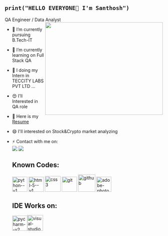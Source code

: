 ## `print("HELLO EVERYONE👋 I'm Santhosh")`

QA Engineer / Data Analyst 
<img align="right" width="375" height="295" src="https://i.pinimg.com/originals/47/f0/34/47f0342cec72b800463bf003eac1257e.gif">


- 🔭 I’m currently pursuing B.Tech-IT
- 🌱 I’m currently learning on Full Stack QA 
- 👯 I doing my Intern in TECCITY LABS PVT LTD ...
- 😍 I’ll Interested in QA role
- 💬 Here is my [Resume](https://www.canva.com/design/DAGPTE3CRF4/T0edeIKY33krR476J5IrrQ/view?utm_content=DAGPTE3CRF4&utm_campaign=designshare&utm_medium=link&utm_source=editor)
- 😄 I'll interested on Stock&Crypto market analyzing 
- ⚡ Contact with me on:
  <br> [<img src="https://img.shields.io/badge/LinkedIn-0077B5?style=for-the-badge&logo=linkedin&logoColor=white" />](www.linkedin.com/in/santhosh-d-00aab824b) [<img src="https://img.shields.io/badge/Blogger-FF5722?style=for-the-badge&logo=blogger&logoColor=white" />](sandystoriez.blogspot.com) 

  ## Known Codes:

  <img width="48" height="48" src="https://img.icons8.com/color/48/python--v1.png" alt="python--v1"/> <img width="48" height="48" src="https://img.icons8.com/color/48/html-5--v1.png" alt="html-5--v1"/> <img width="50" height="50" src="https://img.icons8.com/stickers/50/css3.png" alt="css3"/> <img width="48" height="48" src="https://img.icons8.com/color/48/git.png" alt="git"/> <img width="55" height="55" src="https://img.icons8.com/clouds/100/github.png" alt="github"/> <img width="48" height="48" src="https://img.icons8.com/color/48/adobe-photoshop--v1.png" alt="adobe-photoshop--v1"/>

  ## IDE Works on:

  <img width="48" height="48" src="https://img.icons8.com/color/48/pycharm--v2.png" alt="pycharm--v2"/><img width="50" height="50" src="https://img.icons8.com/nolan/50/visual-studio.png" alt="visual-studio"/>
  

